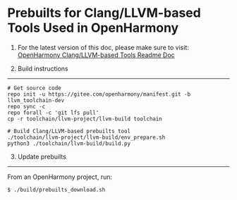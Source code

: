 Prebuilts for Clang/LLVM-based Tools Used in OpenHarmony
====================================================

1. For the latest version of this doc, please make sure to visit:
[OpenHarmony Clang/LLVM-based Tools Readme Doc](https://gitee.com/openharmony/third_party_llvm-project/blob/master/llvm-build/README.md)

2. Build instructions
------------------

```
# Get source code
repo init -u https://gitee.com/openharmony/manifest.git -b llvm_toolchain-dev
repo sync -c 
repo forall -c 'git lfs pull'
cp -r toolchain/llvm-project/llvm-build toolchain

# Build Clang/LLVM-based prebuilts tool
./toolchain/llvm-project/llvm-build/env_prepare.sh
python3 ./toolchain/llvm-build/build.py
```

3. Update prebuilts
----------------
From an OpenHarmony project, run:

```
$ ./build/prebuilts_download.sh
```
